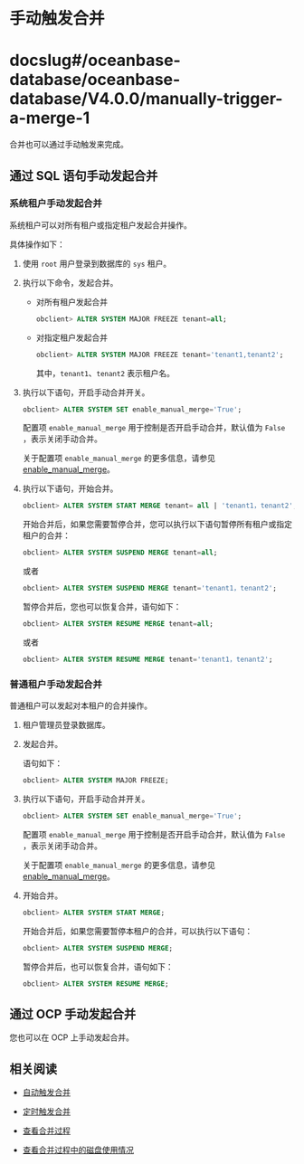 # 手动触发合并

# docslug#/oceanbase-database/oceanbase-database/V4.0.0/manually-trigger-a-merge-1
合并也可以通过手动触发来完成。

## 通过 SQL 语句手动发起合并

### 系统租户手动发起合并

系统租户可以对所有租户或指定租户发起合并操作。

具体操作如下：

1. 使用 `root` 用户登录到数据库的 `sys` 租户。

2. 执行以下命令，发起合并。

   * 对所有租户发起合并

      ```sql
      obclient> ALTER SYSTEM MAJOR FREEZE tenant=all;
      ```

   * 对指定租户发起合并

      ```sql
      obclient> ALTER SYSTEM MAJOR FREEZE tenant='tenant1,tenant2';
      ```

      其中，`tenant1`、`tenant2` 表示租户名。

3. 执行以下语句，开启手动合并开关。

   ```sql
   obclient> ALTER SYSTEM SET enable_manual_merge='True';
   ```

   配置项 `enable_manual_merge` 用于控制是否开启手动合并，默认值为 `False` ，表示关闭手动合并。

   关于配置项 `enable_manual_merge` 的更多信息，请参见 [enable_manual_merge](../../../13.system-reference/1.reference-mysql-mode/3.system-configuration-items-1/3.cluster-level-configuration-items-1/73.enable_manual_merge-1-2.md)。

4. 执行以下语句，开始合并。

    ```sql
   obclient> ALTER SYSTEM START MERGE tenant= all | 'tenant1，tenant2';
   ```

   开始合并后，如果您需要暂停合并，您可以执行以下语句暂停所有租户或指定租户的合并：

   ```sql
   obclient> ALTER SYSTEM SUSPEND MERGE tenant=all;
   ```

   或者

   ```sql
   obclient> ALTER SYSTEM SUSPEND MERGE tenant='tenant1，tenant2';
   ```

   暂停合并后，您也可以恢复合并，语句如下：

   ```sql
   obclient> ALTER SYSTEM RESUME MERGE tenant=all;
   ```

   或者

   ```sql
   obclient> ALTER SYSTEM RESUME MERGE tenant='tenant1，tenant2';
   ```

### 普通租户手动发起合并

普通租户可以发起对本租户的合并操作。

1. 租户管理员登录数据库。

2. 发起合并。

   语句如下：

   ```sql
   obclient> ALTER SYSTEM MAJOR FREEZE;
   ```

3. 执行以下语句，开启手动合并开关。

   ```sql
   obclient> ALTER SYSTEM SET enable_manual_merge='True';
   ```

   配置项 `enable_manual_merge` 用于控制是否开启手动合并，默认值为 `False` ，表示关闭手动合并。

   关于配置项 `enable_manual_merge` 的更多信息，请参见 [enable_manual_merge](../../../13.system-reference/1.reference-mysql-mode/3.system-configuration-items-1/3.cluster-level-configuration-items-1/73.enable_manual_merge-1-2.md)。

4. 开始合并。

   ```sql
   obclient> ALTER SYSTEM START MERGE;
   ```

   开始合并后，如果您需要暂停本租户的合并，可以执行以下语句：

   ```sql
   obclient> ALTER SYSTEM SUSPEND MERGE;
   ```

   暂停合并后，也可以恢复合并，语句如下：

   ```sql
   obclient> ALTER SYSTEM RESUME MERGE;
   ```

## 通过 OCP 手动发起合并

您也可以在 OCP 上手动发起合并。


## 相关阅读

* [自动触发合并](../2.merge-management-1/2.automatic-merge-triggering-1.md)

* [定时触发合并](../2.merge-management-1/3.scheduled-trigger-merge.md)

* [查看合并过程](5.view-merge-information/1.view-merge-process.md)

* [查看合并过程中的磁盘使用情况](5.view-merge-information/2.view-disk-usage-during-merge.md)
